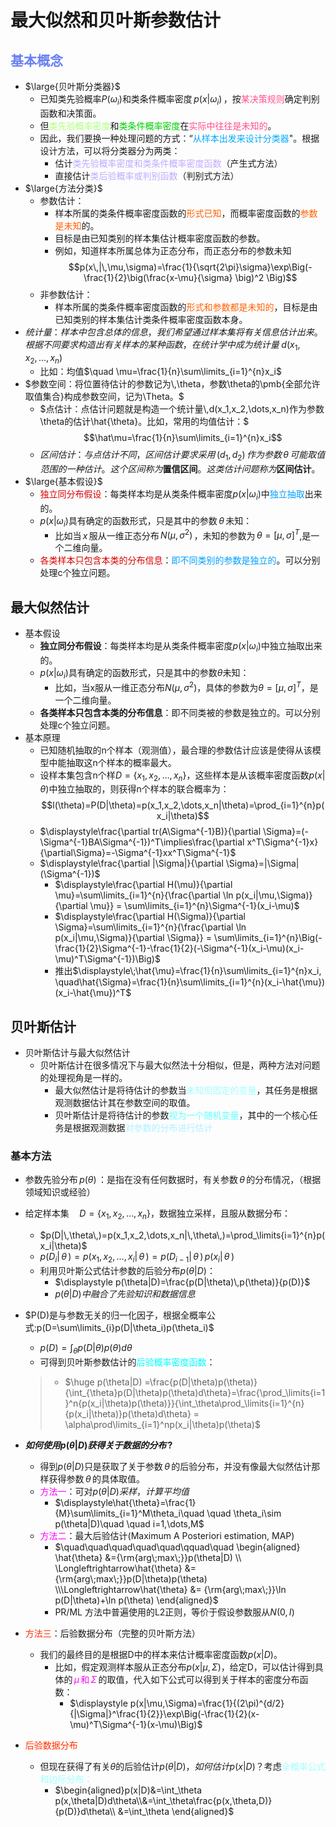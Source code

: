 # 最大似然和贝叶斯参数估计

## <span style="color:#6980f2">基本概念</span>

- $\large{贝叶斯分类器}$
	- 已知类先验概率$P(\omega_i)$和类条件概率密度$\,p(x|\omega_i)\,$，按<span style="color:#ff4f90">某决策规则</span>确定判别函数和决策面。
	- 但<span style="color:#afff7f">类先验概率密度</span>和<span style="color:#00cf00">类条件概率密度</span>在<span style="color:#ff4f90">实际中往往是未知的</span>。
	- 因此，我们要换一种处理问题的方式：“<font color="#00aaff">从样本出发来设计分类器</font>"。根据设计方法，可以将分类器分为两类：
		- 估计<font color="#c0aaff">类先验概率密度和类条件概率密度函数</font>（产生式方法）
		- 直接估计<font color="#c0aaff">类后验概率或判别函数</font>（判别式方法）
- $\large{方法分类}$
	- 参数估计：
		- 样本所属的类条件概率密度函数的<font color="#ff60">形式已知</font>，而概率密度函数的<font color="#ff60">参数是未知</font>的。
		- 目标是由已知类别的样本集估计概率密度函数的参数。
		- 例如，知道样本所属总体为正态分布，而正态分布的参数未知
		  $$p(x\,|\,\mu,\sigma)=\frac{1}{\sqrt{2\pi}\sigma}\exp\Big(-\frac{1}{2}\big(\frac{x-\mu}{\sigma} \big)^2 \Big)$$
	- 非参数估计：
		- 样本所属的类条件概率密度函数的<font color="#ff60">形式和参数都是未知的</font>，目标是由已知类别的样本集估计类条件概率密度函数本身。
- $统计量：样本中包含总体的信息，我们希望通过样本集将有关信息估计出来。根据不同要求构造出有关样本的某种函数，在统计学中成为统计量\;d(x_1,x_2,\dots,x_n)$
	- 比如：均值$\quad \mu=\frac{1}{n}\sum\limits_{i=1}^{n}x_i$
- $参数空间：将位置待估计的参数记为\,\theta，参数\theta的\pmb{全部允许取值集合}构成参数空间，记为\Theta。$
	- $点估计：点估计问题就是构造一个统计量\,d(x_1,x_2,\dots,x_n)作为参数\theta的估计\hat{\theta}。比如，常用的均值估计：$
	  $$\hat\mu=\frac{1}{n}\sum\limits_{i=1}^{n}x_i$$
	- $区间估计：与点估计不同，区间估计要求采用\,(d_1,d_2)\,作为参数\,\theta\,可能取值范围的一种估计。这个区间称为\pmb{置信区间}。这类估计问题称为\pmb{区间估计}。$
- $\large{基本假设}$
	- <font color="#da0101">独立同分布假设</font>：每类样本均是从类条件概率密度$p(x|\omega_i)$中<font color="#00a0ff">独立抽取</font>出来的。
	- $p(x|\omega_i)$具有确定的函数形式，只是其中的参数$\,\theta\,$未知：
		- 比如当$\,x\,$服从一维正态分布$\,N(\mu,\sigma^2)\,$，未知的参数为$\,\theta=[\mu,\sigma]^T$,是一个二维向量。
	- <font color="#da0101">各类样本只包含本类的分布信息</font>：<font color="#00a0ff">即不同类别的参数是独立的</font>。可以分别处理c个独立问题。
## 最大似然估计

- 基本假设
	- **独立同分布假设**：每类样本均是从类条件概率密度$p(x|\omega_i)$中独立抽取出来的。
	- $p(x|\omega_i)$具有确定的函数形式，只是其中的参数$\theta$未知：
		- 比如，当x服从一维正态分布$N(\mu,\sigma^2)$，具体的参数为$\theta=[\mu,\sigma]^T$，是一个二维向量。
	- **各类样本只包含本类的分布信息**：即不同类被的参数是独立的。可以分别处理c个独立问题。
- 基本原理
	- 已知随机抽取的n个样本（观测值），最合理的参数估计应该是使得从该模型中能抽取这n个样本的概率最大。
	- 设样本集包含n个样$D=\{x_1,x_2,\dots,x_n\}$，这些样本是从该概率密度函数$p(x|\theta)$中独立抽取的，则获得n个样本的联合概率为：$$l(\theta)=P(D|\theta)=p(x_1,x_2,\dots,x_n|\theta)=\prod_{i=1}^{n}p(x_i|\theta)$$
	- $\displaystyle\frac{\partial tr(A\Sigma^{-1}B)}{\partial \Sigma}=(-\Sigma^{-1}BA\Sigma^{-1})^T\implies\frac{\partial x^T\Sigma^{-1}x}{\partial\Sigma}=-\Sigma^{-1}xx^T\Sigma^{-1}$
	- $\displaystyle\frac{\partial |\Sigma|}{\partial \Sigma}=|\Sigma|(\Sigma^{-1})$
		- $\displaystyle\frac{\partial H(\mu)}{\partial \mu}=\sum\limits_{i=1}^{n}{\frac{\partial \ln p(x_i|\mu,\Sigma)}{\partial \mu}} = \sum\limits_{i=1}^{n}\Sigma^{-1}(x_i-\mu)$
		- $\displaystyle\frac{\partial H(\Sigma)}{\partial \Sigma}=\sum\limits_{i=1}^{n}{\frac{\partial \ln p(x_i|\mu,\Sigma)}{\partial \Sigma}} = \sum\limits_{i=1}^{n}\Big(-\frac{1}{2}\Sigma^{-1}-\frac{1}{2}(-\Sigma^{-1}(x_i-\mu)(x_i-\mu)^T\Sigma^{-1})\Big)$
		- 推出$\displaystyle\;\hat{\mu}=\frac{1}{n}\sum\limits_{i=1}^{n}x_i, \quad\hat{\Sigma}=\frac{1}{n}\sum\limits_{i=1}^{n}(x_i-\hat{\mu})(x_i-\hat{\mu})^T$

## 贝叶斯估计

- 贝叶斯估计与最大似然估计
	- 贝叶斯估计在很多情况下与最大似然法十分相似，但是，两种方法对问题的处理视角是一样的。
		- 最大似然估计是将待估计的参数当<font color="#a0ffff">未知但固定的变量</font>，其任务是根据观测数据估计其在参数空间的取值。
		- 贝叶斯估计是将待估计的参数<font color="#60ffff">视为一个随机变量</font>，其中的一个核心任务是根据观测数据<font color="#aff0ff">对参数的分布进行估计</font>

### 基本方法

- 参数先验分布$\,p(\theta)\,$：是指在没有任何数据时，有关参数$\,\theta\,$的分布情况，（根据领域知识或经验）
- 给定样本集$\quad D=\{x_1,x_2,\dots,x_n\}$，数据独立采样，且服从数据分布：
	- $p(D|\,\theta\,)=p(x_1,x_2,\dots,x_n|\,\theta\,)=\prod_\limits{i=1}^{n}p(x_i|\theta)$
	- $p(D_i|\,\theta\,)=p(x_1,x_2,\dots,x_i|\,\theta\,)=p(D_{i-1}|\,\theta\,)\,p(x_i|\,\theta\,)$
	- 利用贝叶斯公式估计参数的后验分布$p(\theta|D)$：
		- $\displaystyle p(\theta|D)=\frac{p(D|\theta)\,p(\theta)}{p(D)}$
		- $p(\theta|D) 中融合了先验知识和数据信息$
- $P(D)是与参数无关的归一化因子，根据全概率公式:p(D=\sum\limits_{i}p(D|\theta_i)p(\theta_i)$
	- $\displaystyle p(D) = \int_{\theta}p(D|\theta)p(\theta)d\theta$
	- 可得到贝叶斯参数估计的<font color="#00ffff">后验概率密度函数</font>：

 	> - $\huge p(\theta|D) =\frac{p(D|\theta)p(\theta)}{\int_{\theta}p(D|\theta)p(\theta)d\theta}=\frac{\prod_\limits{i=1}^n{p(x_i|\theta)p(\theta)}}{\int_\theta\prod_\limits{i=1}^{n}{p(x_i|\theta)}p(\theta)d\theta} = \alpha\prod\limits_{i=1}^np(x_i|\theta)p(\theta)$
 - **$如何使用p(\theta|D)获得关于数据的分布\,?$**
	 - 得到$p(\theta|D)$只是获取了关于参数$\,\theta\,$的后验分布，并没有像最大似然估计那样获得参数$\,\theta\,$的具体取值。
	 - <font color="#ff00ff">方法一</font>：可对$p(\theta|D)采样，计算平均值$
		 - $\displaystyle\hat{\theta}=\frac{1}{M}\sum\limits_{i=1}^M\theta_i\quad \quad \theta_i\sim p(\theta|D)\quad \quad i=1,\dots,M$
	 - <font color="#ff00ff">方法二</font>：最大后验估计(Maximum A Posteriori estimation, MAP)
		 - $\quad\quad\quad\quad\quad\qquad\quad
		   \begin{aligned}
		   \hat{\theta} &={\rm{arg\;max\;}}p(\theta|D) \\  \Longleftrightarrow\hat{\theta} &= {\rm{arg\;max\;}}p(D|\theta)p(\theta) \\\Longleftrightarrow\hat{\theta} &= {\rm{arg\;max\;}}\ln p(D|\theta)+\ln p(\theta) \end{aligned}$
		- PR/ML 方法中普遍使用的L2正则，等价于假设参数服从$N(0, I)$
- <font color="#ff30">方法三</font>：后验数据分布（完整的贝叶斯方法）
	- 我们的最终目的是根据D中的样本来估计概率密度函数$p(x|D)$。
		- 比如，假定观测样本服从正态分布$p(x|\mu,\Sigma)$，给定D，可以估计得到具体的<font color="#ff00ff">$\,\mu\,$和$\,\Sigma\,$</font>的取值，代入如下公式可以得到关于样本的密度分布函数：
			- $\displaystyle p(x|\mu,\Sigma)=\frac{1}{(2\pi)^{d/2}{|\Sigma|}^\frac{1}{2}}\exp\Big(-\frac{1}{2}(x-\mu)^T\Sigma^{-1}(x-\mu)\Big)$
- <font color="#ff30">后验数据分布</font>
	- 但现在获得了有关$\theta$的后验估计$p(\theta|D)，如何估计p(x|D)？$考虑<font color="#a0ffff">全概率公式和边际分布：</font>
		- $\begin{aligned}p(x|D)&=\int_\theta p(x,\theta|D)d\theta\\&=\int_\theta\frac{p(x,\theta,D)}{p(D)}d\theta\\ &=\int_\theta \end{aligned}$